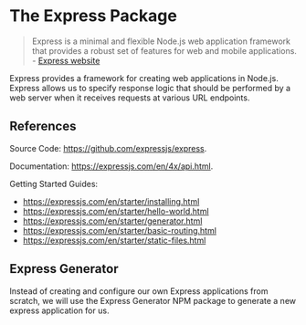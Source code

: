 
# The Express Package

> Express is a minimal and flexible Node.js web application framework that provides a robust set of features for web and mobile applications. - [Express website](https://expressjs.com/)

Express provides a framework for creating web applications in Node.js. Express allows us to specify response logic that should be performed by a web server when it receives requests at various URL endpoints.

## References

Source Code: https://github.com/expressjs/express.

Documentation: https://expressjs.com/en/4x/api.html.

Getting Started Guides:

  + https://expressjs.com/en/starter/installing.html
  + https://expressjs.com/en/starter/hello-world.html
  + https://expressjs.com/en/starter/generator.html
  + https://expressjs.com/en/starter/basic-routing.html
  + https://expressjs.com/en/starter/static-files.html

## Express Generator

Instead of creating and configure our own Express applications from scratch, we will use the Express Generator NPM package to generate a new express application for us.

```sh
```
